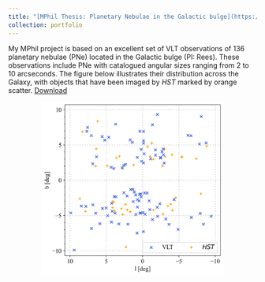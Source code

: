 ```yaml
---
title: "[MPhil Thesis: Planetary Nebulae in the Galactic bulge](https://sytan177.github.io/docs/HKU_Master_Thesis___TAN__Shuyu-Final.pdf)"
collection: portfolio
---
```


My MPhil project is based on an excellent set of VLT observations of 136 planetary nebulae (PNe) located in the Galactic bulge (PI: Rees). These observations include PNe with catalogued angular sizes ranging from 2 to 10 arcseconds. The figure below illustrates their distribution across the Galaxy, with objects that have been imaged by _HST_ marked by orange scatter. [Download](https://sytan177.github.io/docs/HKU_Master_Thesis___TAN__Shuyu-Final.pdf)
<p align='center'><img src='/images/obs_dist.png' width='370'></p>

